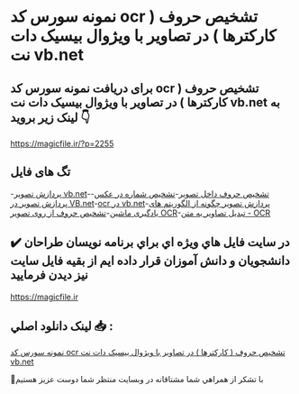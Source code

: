 # نمونه سورس کد ocr تشخیص حروف ( کارکترها ) در تصاویر با ویژوال بیسیک دات نت vb.net

## برای دریافت نمونه سورس کد ocr تشخیص حروف ( کارکترها ) در تصاویر با ویژوال بیسیک دات نت vb.net به لینک زیر بروید 👇

https://magicfile.ir/?p=2255

## تگ های فایل

-[پردازش تصویر vb.net](https://magicfile.ir/product/ocr-%d8%aa%d8%b4%d8%ae%db%8c%d8%b5-%d8%ad%d8%b1%d9%88%d9%81-%da%a9%d8%a7%d8%b1%da%a9%d8%aa%d8%b1%d9%87%d8%a7-%d8%af%d8%b1-%d8%aa%d8%b5%d8%a7%d9%88%db%8c%d8%b1-%d8%a8%d8%a7-%d9%88%db%8c%da%98%d9%88%d8%a7%d9%84-%d8%a8%db%8c%d8%b3%db%8c%da%a9-%d8%af%d8%a7%d8%aa-%d9%86%d8%aa-vb-net/)-[تشخیص حروف داخل تصویر](https://magicfile.ir/product/ocr-%d8%aa%d8%b4%d8%ae%db%8c%d8%b5-%d8%ad%d8%b1%d9%88%d9%81-%da%a9%d8%a7%d8%b1%da%a9%d8%aa%d8%b1%d9%87%d8%a7-%d8%af%d8%b1-%d8%aa%d8%b5%d8%a7%d9%88%db%8c%d8%b1-%d8%a8%d8%a7-%d9%88%db%8c%da%98%d9%88%d8%a7%d9%84-%d8%a8%db%8c%d8%b3%db%8c%da%a9-%d8%af%d8%a7%d8%aa-%d9%86%d8%aa-vb-net/)-[تشخیص شماره در عکس](https://magicfile.ir/product/ocr-%d8%aa%d8%b4%d8%ae%db%8c%d8%b5-%d8%ad%d8%b1%d9%88%d9%81-%da%a9%d8%a7%d8%b1%da%a9%d8%aa%d8%b1%d9%87%d8%a7-%d8%af%d8%b1-%d8%aa%d8%b5%d8%a7%d9%88%db%8c%d8%b1-%d8%a8%d8%a7-%d9%88%db%8c%da%98%d9%88%d8%a7%d9%84-%d8%a8%db%8c%d8%b3%db%8c%da%a9-%d8%af%d8%a7%d8%aa-%d9%86%d8%aa-vb-net/)-[پردازش تصویر در VB.net](https://magicfile.ir/product/ocr-%d8%aa%d8%b4%d8%ae%db%8c%d8%b5-%d8%ad%d8%b1%d9%88%d9%81-%da%a9%d8%a7%d8%b1%da%a9%d8%aa%d8%b1%d9%87%d8%a7-%d8%af%d8%b1-%d8%aa%d8%b5%d8%a7%d9%88%db%8c%d8%b1-%d8%a8%d8%a7-%d9%88%db%8c%da%98%d9%88%d8%a7%d9%84-%d8%a8%db%8c%d8%b3%db%8c%da%a9-%d8%af%d8%a7%d8%aa-%d9%86%d8%aa-vb-net/)-[ocr در vb.net](https://magicfile.ir/product/ocr-%d8%aa%d8%b4%d8%ae%db%8c%d8%b5-%d8%ad%d8%b1%d9%88%d9%81-%da%a9%d8%a7%d8%b1%da%a9%d8%aa%d8%b1%d9%87%d8%a7-%d8%af%d8%b1-%d8%aa%d8%b5%d8%a7%d9%88%db%8c%d8%b1-%d8%a8%d8%a7-%d9%88%db%8c%da%98%d9%88%d8%a7%d9%84-%d8%a8%db%8c%d8%b3%db%8c%da%a9-%d8%af%d8%a7%d8%aa-%d9%86%d8%aa-vb-net/)-[پردازش تصویر چگونه از الگوریتم های یادگیری ماشین](https://magicfile.ir/product/ocr-%d8%aa%d8%b4%d8%ae%db%8c%d8%b5-%d8%ad%d8%b1%d9%88%d9%81-%da%a9%d8%a7%d8%b1%da%a9%d8%aa%d8%b1%d9%87%d8%a7-%d8%af%d8%b1-%d8%aa%d8%b5%d8%a7%d9%88%db%8c%d8%b1-%d8%a8%d8%a7-%d9%88%db%8c%da%98%d9%88%d8%a7%d9%84-%d8%a8%db%8c%d8%b3%db%8c%da%a9-%d8%af%d8%a7%d8%aa-%d9%86%d8%aa-vb-net/)-[تشخیص حروف از روی تصویر OCR](https://magicfile.ir/product/ocr-%d8%aa%d8%b4%d8%ae%db%8c%d8%b5-%d8%ad%d8%b1%d9%88%d9%81-%da%a9%d8%a7%d8%b1%da%a9%d8%aa%d8%b1%d9%87%d8%a7-%d8%af%d8%b1-%d8%aa%d8%b5%d8%a7%d9%88%db%8c%d8%b1-%d8%a8%d8%a7-%d9%88%db%8c%da%98%d9%88%d8%a7%d9%84-%d8%a8%db%8c%d8%b3%db%8c%da%a9-%d8%af%d8%a7%d8%aa-%d9%86%d8%aa-vb-net/)-[تبدیل تصاویر به متن - OCR](https://magicfile.ir/product/ocr-%d8%aa%d8%b4%d8%ae%db%8c%d8%b5-%d8%ad%d8%b1%d9%88%d9%81-%da%a9%d8%a7%d8%b1%da%a9%d8%aa%d8%b1%d9%87%d8%a7-%d8%af%d8%b1-%d8%aa%d8%b5%d8%a7%d9%88%db%8c%d8%b1-%d8%a8%d8%a7-%d9%88%db%8c%da%98%d9%88%d8%a7%d9%84-%d8%a8%db%8c%d8%b3%db%8c%da%a9-%d8%af%d8%a7%d8%aa-%d9%86%d8%aa-vb-net/)

## ✔️ در سايت فايل هاي ويژه اي براي برنامه نويسان طراحان دانشجويان و دانش آموزان قرار داده ايم از بقيه فايل سايت نيز ديدن فرماييد

https://magicfile.ir


## لينک دانلود اصلي 📥 :

[نمونه سورس کد ocr تشخیص حروف ( کارکترها ) در تصاویر با ویژوال بیسیک دات نت vb.net](https://magicfile.ir/product/ocr-%d8%aa%d8%b4%d8%ae%db%8c%d8%b5-%d8%ad%d8%b1%d9%88%d9%81-%da%a9%d8%a7%d8%b1%da%a9%d8%aa%d8%b1%d9%87%d8%a7-%d8%af%d8%b1-%d8%aa%d8%b5%d8%a7%d9%88%db%8c%d8%b1-%d8%a8%d8%a7-%d9%88%db%8c%da%98%d9%88%d8%a7%d9%84-%d8%a8%db%8c%d8%b3%db%8c%da%a9-%d8%af%d8%a7%d8%aa-%d9%86%d8%aa-vb-net/) 


🙏با تشکر از همراهي شما مشتاقانه در وبسایت منتظر شما دوست عزیز هستیم

